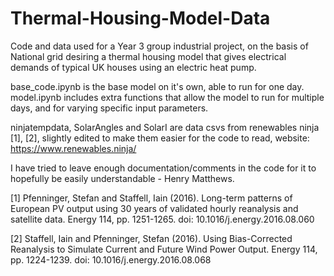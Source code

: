 # Thermal-Housing-Model-Data
Code and data used for a Year 3 group industrial project, on the basis of National grid desiring a thermal housing model that gives electrical demands of typical UK houses using an electric heat pump.

base_code.ipynb is the base model on it's own, able to run for one day. model.ipynb includes extra functions that allow the model to run for multiple days, and for varying specific input parameters.

ninjatempdata, SolarAngles and SolarI are data csvs from renewables ninja [1], [2], slightly edited to make them easier for the code to read, website: https://www.renewables.ninja/

I have tried to leave enough documentation/comments in the code for it to hopefully be easily understandable - Henry Matthews.




[1] Pfenninger, Stefan and Staffell, Iain (2016). Long-term patterns of European PV output using 30 years of validated hourly reanalysis and satellite data. Energy 114, pp. 1251-1265. doi: 10.1016/j.energy.2016.08.060

[2] Staffell, Iain and Pfenninger, Stefan (2016). Using Bias-Corrected Reanalysis to Simulate Current and Future Wind Power Output. Energy 114, pp. 1224-1239. doi: 10.1016/j.energy.2016.08.068
